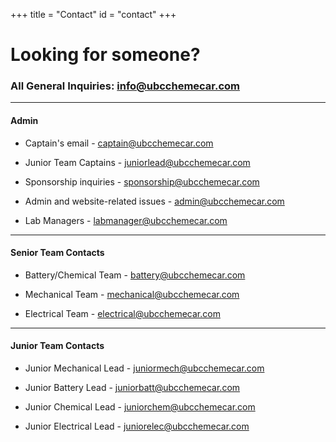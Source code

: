 +++
title = "Contact"
id = "contact"
+++

# Looking for someone?

### All General Inquiries: [info@ubcchemecar.com](mailto:info@ubcchemecar.com)

---

#### Admin 

* Captain's email - [captain@ubcchemecar.com](mailto:captain@ubcchemecar.com)

* Junior Team Captains - [juniorlead@ubcchemecar.com](mailto:juniorlead@ubcchemecar.com)

* Sponsorship inquiries - [sponsorship@ubcchemecar.com](mailto:sponsorship@ubcchemecar.com)

* Admin and website-related issues - [admin@ubcchemecar.com](mailto:admin@ubcchemecar.com)

* Lab Managers - [labmanager@ubcchemecar.com](mailto:labmanager@ubcchemecar.com)  

---

#### Senior Team Contacts 

* Battery/Chemical Team - [battery@ubcchemecar.com](mailto:battery@ubcchemecar.com)

* Mechanical Team - [mechanical@ubcchemecar.com](mailto:mechanical@ubcchemecar.com)

* Electrical Team - [electrical@ubcchemecar.com](mailto:mechanical@ubcchemecar.com)

---


#### Junior Team Contacts

* Junior Mechanical Lead - [juniormech@ubcchemecar.com](mailto:juniormech@ubcchemecar.com)

* Junior Battery Lead - [juniorbatt@ubcchemecar.com](mailto:juniorbatt@ubcchemecar.com)

* Junior Chemical Lead - [juniorchem@ubcchemecar.com](mailto:juniorchem@ubcchemecar.com)

* Junior Electrical Lead - [juniorelec@ubcchemecar.com](mailto:juniorelec@ubcchemecar.com)